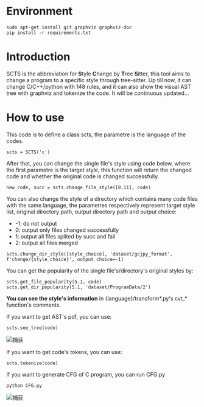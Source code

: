 # Environment
```
sudo apt-get install git graphviz graphviz-doc
pip install -r requirements.txt
```

# Introduction
SCTS is the abbreviation for **S**tyle **C**hange by **T**ree **S**itter, this tool aims to change a program to a specific style through tree-sitter.
Up till now, it can change C/C++/python with 148 rules, and it can also show the visual AST tree with graphviz and tokenize the code.
It will be continuous updated...

# How to use
This code is to define a class scts, the parametre is the language of the codes.
```
scts = SCTS('c')
```
After that, you can change the single file's style using code below, where the first parametre is the target style, this function will return the changed code and whether the original code is changed successfully.
```
new_code, succ = scts.change_file_style([8.11], code)
```

You can also change the style of a directory which contains many code files with the same language, the parametres respectively represent target style list, original directory path, output directory path and output choice:
- -1: do not output
- 0: output only files changed successfully
- 1: output all files splited by succ and fail
- 2: output all files merged
```
scts.change_dir_style([style_choice], 'dataset/gcjpy_format', f'change/{style_choice}', output_choice=-1)
```

You can get the popularity of the single file's/directory's original styles by:
```
scts.get_file_popularity(5.1, code)
scts.get_dir_popularity(5.1, 'dataset/ProgramData/2')
```

**You can see the style's information** in {language}/transform\*.py's cvt_\* function's comments.

If you want to get AST's pdf, you can use:
```
scts.see_tree(code)
```
![捕获](https://github.com/rebibabo/SCTS/assets/80667434/70b5232b-75a9-4807-9b34-386de5cfe2ae)

If you want to get code's tokens, you can use:
```
scts.tokenize(code)
```

If you want to generate CFG of C program, you can run CFG.py
```
python CFG.py
```
![捕获](https://github.com/rebibabo/SCTS/assets/80667434/ef06409b-4cb9-45ed-be69-4b28760546ce)
